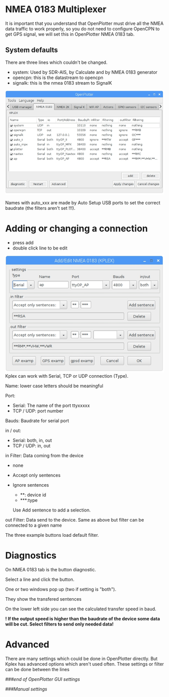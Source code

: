 # NMEA 0183 Multiplexer

It is important that you understand that OpenPlotter must drive all the NMEA data traffic to work properly, so you do not need to configure OpenCPN to get GPS signal, we will set this in OpenPlotter NMEA 0183 tab.

## System defaults

There are three lines which couldn't be changed.

* system: Used by SDR-AIS, by Calculate and by NMEA 0183 generator
* opencpn: this is the datastream to opencpn
* signalk: this is the nmea 0183 stream to SignalK

![](Kplex1.jpg)

Names with auto\_xxx are made by Auto Setup USB ports to set the correct baudrate \(the filters aren't set !!!\).

# Adding or changing a connection

* press add
* double click line to be edit

![](KPLEXform1.jpg)  
Kplex can work with Serial, TCP or UDP connection \(Type\).

Name: lower case letters should be meaningful

Port:

* Serial: The name of the port ttyxxxxx
* TCP / UDP: port number

Bauds: Baudrate for serial port

in / out:

* Serial: both, in, out
* TCP / UDP: in, out

in Filter: Data coming from the device

* none
* Accept only sentences
* Ignore sentences

  * \*\*: device id
  * \*\*\*:type

  Use Add sentence to add a selection.


out Filter: Data send to the device. Same as above but filter can be connected to a given name

The three example buttons load default filter.

# Diagnostics

On NMEA 0183 tab is the button diagnostic.

Select a line and click the button.

One or two windows pop up \(two if setting is "both"\).

They show the transfered sentences

On the lower left side you can see the calculated transfer speed in baud.

**! If the output speed is higher than the baudrate of the device some data will be cut. Select filters to send only needed data!**

# Advanced

There are many settings which could be done in OpenPlotter directly. But Kplex has advanced options which aren't used often. These settings or filter can be done between the lines

_\#\#\#end of OpenPlotter GUI settings_

_\#\#\#Manual settings_

